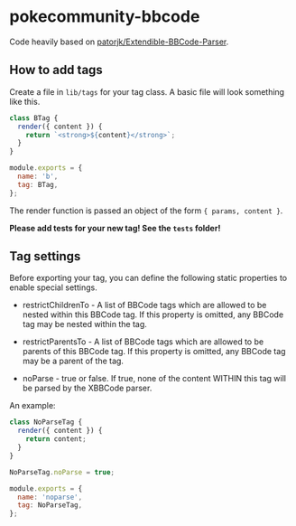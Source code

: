 # pokecommunity-bbcode

Code heavily based on [patorjk/Extendible-BBCode-Parser](https://github.com/patorjk/Extendible-BBCode-Parser).

## How to add tags

Create a file in `lib/tags` for your tag class. A basic file will look something like this.

```javascript
class BTag {
  render({ content }) {
    return `<strong>${content}</strong>`;
  }
}

module.exports = {
  name: 'b',
  tag: BTag,
};
```

The render function is passed an object of the form `{ params, content }`.

**Please add tests for your new tag! See the `tests` folder!**

## Tag settings

Before exporting your tag, you can define the following static properties to enable special settings.

- restrictChildrenTo - A list of BBCode tags which are allowed to be nested within this BBCode tag. If this property is omitted, any BBCode tag may be nested within the tag.

- restrictParentsTo - A list of BBCode tags which are allowed to be parents of this BBCode tag. If this property is omitted, any BBCode tag may be a parent of the tag.

- noParse - true or false. If true, none of the content WITHIN this tag will be parsed by the XBBCode parser.

An example:

```javascript
class NoParseTag {
  render({ content }) {
    return content;
  }
}

NoParseTag.noParse = true;

module.exports = {
  name: 'noparse',
  tag: NoParseTag,
};
```